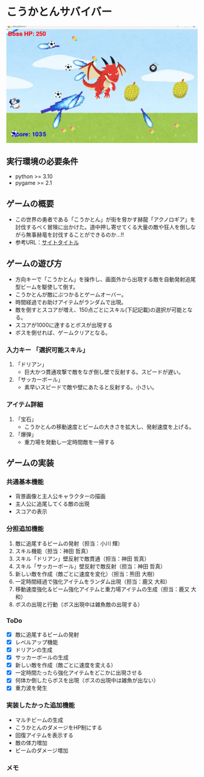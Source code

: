 # こうかとんサバイバー
![title](fig/screen_shot.png)

## 実行環境の必要条件
* python >= 3.10
* pygame >= 2.1

## ゲームの概要
* この世界の勇者である「こうかとん」が街を脅かす赫龍「アクノロギア」を討伐するべく冒険に出かけた。道中押し寄せてくる大量の敵や狂人を倒しながら無事赫竜を討伐することができるのか...!!
* 参考URL：[サイトタイトル](https://www.hoge.com/)

## ゲームの遊び方
* 方向キーで「こうかとん」を操作し、画面外から出現する敵を自動発射追尾型ビームを駆使して倒す。
* こうかとんが敵にぶつかるとゲームオーバー。
* 時間経過でお助けアイテムがランダムで出現。
* 敵を倒すとスコアが増え、150点ごとにスキル(下記記載)の選択が可能となる。
* スコアが1000に達するとボスが出現する
* ボスを倒せれば、ゲームクリアとなる。
### 入力キー 「選択可能スキル」
1) 「ドリアン」
   * 巨大かつ貫通攻撃で敵をなぎ倒し壁で反射する。スピードが遅い。
2) 「サッカーボール」
   * 素早いスピードで敵や壁にあたると反射する。小さい。
### アイテム詳細
1) 「宝石」
   * こうかとんの移動速度とビームの大きさを拡大し、発射速度を上げる。
2) 「爆弾」
   * 重力場を発動し一定時間敵を一掃する

## ゲームの実装
### 共通基本機能
* 背景画像と主人公キャラクターの描画
* 主人公に追尾してくる敵の出現
* スコアの表示

### 分担追加機能
1. 敵に追尾するビームの発射（担当：小川 輝）
2. スキル機能（担当：神田 哲真）
3. スキル「ドリアン」壁反射で敵貫通（担当：神田 哲真）
4. スキル「サッカーボール」壁反射で敵反射（担当：神田 哲真）
5. 新しい敵を作成（敵ごとに速度を変化）（担当：熊田 大樹）
6. 一定時間経過で強化アイテムをランダム出現（担当：鹿又 大和）
7. 移動速度強化＆ビーム強化アイテムと重力場アイテムの生成（担当：鹿又 大和）
8. ボスの出現と行動（ボス出現中は雑魚敵の出現する）

### ToDo
- [X] 敵に追尾するビームの発射
- [x] レベルアップ機能
- [x] ドリアンの生成
- [x] サッカーボールの生成
- [x] 新しい敵を作成（敵ごとに速度を変える）
- [x] 一定時間たったら強化アイテムをどこかに出現させる
- [x] 何体か倒したらボスを出現（ボスの出現中は雑魚が出ない）
- [x] 重力波を発生
### 実装したかった追加機能
- マルチビームの生成
- こうかとんのダメージをHP制にする
- 回復アイテムを表示する
- 敵の体力増加
- ビームのダメージ増加

### メモ

